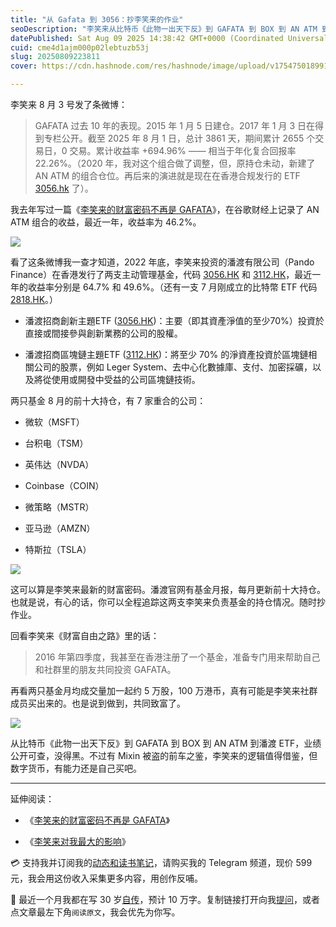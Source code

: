 ```yaml
---
title: "从 Gafata 到 3056：抄李笑来的作业"
seoDescription: "李笑来从比特币《此物一出天下反》到 GAFATA 到 BOX 到 AN ATM 到潘渡 ETF，业绩公开可查，没得黑。"
datePublished: Sat Aug 09 2025 14:38:42 GMT+0000 (Coordinated Universal Time)
cuid: cme4d1ajm000p02lebtuzb53j
slug: 20250809223811
cover: https://cdn.hashnode.com/res/hashnode/image/upload/v1754750189918/1660942c-3f7f-4ccf-81a6-ebdf2bfc8744.jpeg

---
```


李笑来 8 月 3 号发了条微博：

> GAFATA 过去 10 年的表现。2015 年 1 月 5 日建仓。2017 年 1 月 3 日在得到专栏公开。截至 2025 年 8 月 1 日，总计 3861 天，期间累计 2655 个交易日，0 交易。累计收益率 +694.96% —— 相当于年化复合回报率 22.26%。（2020 年，我对这个组合做了调整，但，原持仓未动，新建了 AN ATM 的组合仓位。再后来的演进就是现在在香港合规发行的 ETF [3056.hk](http://3056.hk) 了）。

我去年写过一篇《[李笑来的财富密码不再是 GAFATA](https://mp.weixin.qq.com/s/CRJxrb8L2l4A6PXmYJhjCw)》，在谷歌财经上记录了 AN ATM 组合的收益，最近一年，收益率为 46.2%。

![](https://cdn.hashnode.com/res/hashnode/image/upload/v1754750200092/88c4a6d5-8f28-4aba-88c7-5af56c2c5394.png)

看了这条微博我一查才知道，2022 年底，李笑来投资的潘渡有限公司（Pando Finance）在香港发行了两支主动管理基金，代码 [3056.HK](http://3056.HK) 和 [3112.HK](http://3112.HK)，最近一年的收益率分别是 64.7% 和 49.6%。（还有一支 7 月刚成立的比特幣 ETF 代码 [2818.HK](http://2818.HK)。）

* 潘渡招商創新主題ETF ([3056.HK](http://3056.HK))：主要（即其資產淨值的至少70%）投資於直接或間接參與創新業務的公司的股權。
    
* 潘渡招商區塊鏈主題ETF ([3112.HK](http://3112.HK))：將至少 70% 的淨資產投資於區塊鏈相關公司的股票，例如 Leger System、去中心化數據庫、支付、加密採礦，以及將從使用或開發中受益的公司區塊鏈技術。
    

两只基金 8 月的前十大持仓，有 7 家重合的公司：

* 微软（MSFT）
    
* 台积电（TSM）
    
* 英伟达（NVDA）
    
* Coinbase（COIN）
    
* 微策略（MSTR）
    
* 亚马逊（AMZN）
    
* 特斯拉（TSLA）
    

![](https://cdn.hashnode.com/res/hashnode/image/upload/v1754750221333/af1150f8-4d3e-4652-9fa3-da903380c8e2.jpeg)

这可以算是李笑来最新的财富密码。潘渡官网有基金月报，每月更新前十大持仓。也就是说，有心的话，你可以全程追踪这两支李笑来负责基金的持仓情况。随时抄作业。

回看李笑来《财富自由之路》里的话：

> 2016 年第四季度，我甚至在香港注册了一个基金，准备专门用来帮助自己和社群里的朋友共同投资 GAFATA。

再看两只基金月均成交量加一起约 5 万股，100 万港币，真有可能是李笑来社群成员买出来的。也是说到做到，共同致富了。

![](https://cdn.hashnode.com/res/hashnode/image/upload/v1754750246904/6b80da75-633d-4628-bd21-45ed0bd2eeae.png)

从比特币《此物一出天下反》到 GAFATA 到 BOX 到 AN ATM 到潘渡 ETF，业绩公开可查，没得黑。不过有 Mixin 被盗的前车之鉴，李笑来的逻辑值得借鉴，但数字货币，有能力还是自己买吧。

---

延伸阅读：

* 《[李笑来的财富密码不再是 GAFATA](https://mp.weixin.qq.com/s/CRJxrb8L2l4A6PXmYJhjCw)》
    
* 《[李笑来对我最大的影响](https://mp.weixin.qq.com/s/N86ydHJbx1P9j-5hHwpjew)》
    

💳 支持我并订阅我的[动态和读书笔记](https://mp.weixin.qq.com/s/u9sg3KBe9k3L3oOUZcRd5w)，请购买我的 Telegram 频道，现价 599 元，我会用这份收入采集更多内容，用创作反哺。

📖 最近一个月我都在写 30 岁[自传](https://mp.weixin.qq.com/s?__biz=MzI3MzU5MDA1OQ==&mid=2247488741&idx=1&sn=3aca11b2f15bcb82156b45c8a69ae937&chksm=eb21a6a1dc562fb7bbf6242bc1a68995eba7b560a49627ac031e129b33aa29a624896186a2a3#rd)，预计 10 万字。复制链接打开向我[提问](https://wj.qq.com/s2/15897499/4fe9/)，或者点文章最左下角`阅读原文`，我会优先为你写。